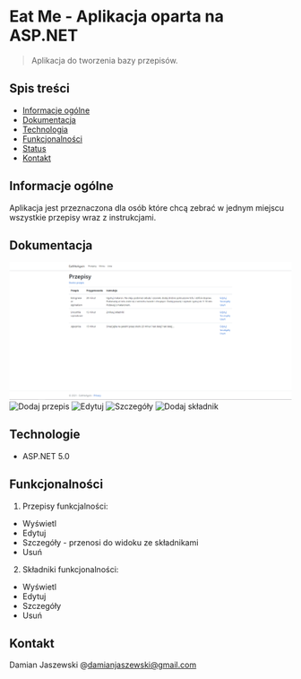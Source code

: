 # Eat Me - Aplikacja oparta na ASP.NET
> Aplikacja do tworzenia bazy przepisów.
## Spis treści
* [Informacje ogólne](#Informacje-ogólne)
* [Dokumentacja](#dokumentacja)
* [Technologia](#Technologie)
* [Funkcjonalności](#Funkcjonalności)
* [Status](#status)
* [Kontakt](#kontakt)
## Informacje ogólne
Aplikacja jest przeznaczona dla osób które chcą zebrać w jednym miejscu wszystkie przepisy wraz z instrukcjami.
## Dokumentacja
![Przepisy](EatMeAgain/wwwroot/img/Recipes.png)
![Dodaj przepis](./img/AddIngredient.png)
![Edytuj](./img/Edit.png)
![Szczegóły](./img/Details.png)
![Dodaj składnik](./img/AddIngredient.png)
## Technologie
* ASP.NET 5.0
## Funkcjonalności
1) Przepisy funkcjalności:
* Wyświetl
* Edytuj
* Szczegóły - przenosi do widoku ze składnikami
* Usuń
2) Składniki funkcjonalności:
* Wyświetl
* Edytuj
* Szczegóły
* Usuń
## Kontakt
Damian Jaszewski @damianjaszewski@gmail.com
